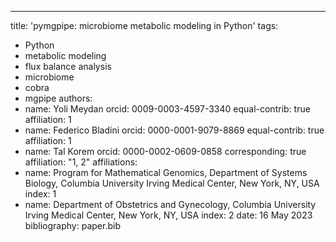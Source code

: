 ---
title: 'pymgpipe: microbiome metabolic modeling in Python'
tags:
  - Python
  - metabolic modeling
  - flux balance analysis
  - microbiome
  - cobra
  - mgpipe
authors:
  - name: Yoli Meydan
    orcid: 0009-0003-4597-3340
    equal-contrib: true
    affiliation: 1
  - name: Federico Bladini
    orcid: 0000-0001-9079-8869
    equal-contrib: true 
    affiliation: 1
  - name: Tal Korem
    orcid: 0000-0002-0609-0858
    corresponding: true 
    affiliation: "1, 2"
affiliations:
 - name: Program for Mathematical Genomics, Department of Systems Biology, Columbia University Irving Medical Center, New York, NY, USA
   index: 1
 - name: Department of Obstetrics and Gynecology, Columbia University Irving Medical Center, New York, NY, USA
   index: 2
date: 16 May 2023
bibliography: paper.bib